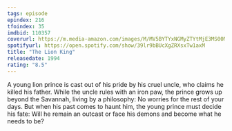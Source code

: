 ```yaml
---
tags: episode
epindex: 216
tfoindex: 35
imdbid: 110357
coverurl: https://m.media-amazon.com/images/M/MV5BYTYxNGMyZTYtMjE3MS00MzNjLWFjNmYtMDk3N2FmM2JiM2M1XkEyXkFqcGdeQXVyNjY5NDU4NzI@._V1_SX202_CR0,0,202,300_.jpg
spotifyurl: https://open.spotify.com/show/39lr9bBUcXgZRXsxTw1axM
title: "The Lion King"
releasedate: 1994
rating: "8.5"
---
```


A young lion prince is cast out of his pride by his cruel uncle, who claims he killed his father. While the uncle rules with an iron paw, the prince grows up beyond the Savannah, living by a philosophy: No worries for the rest of your days. But when his past comes to haunt him, the young prince must decide his fate: Will he remain an outcast or face his demons and become what he needs to be?